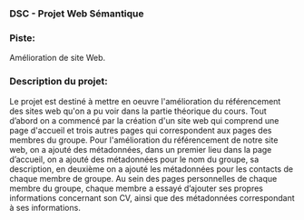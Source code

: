 <h3> DSC - Projet Web Sémantique </h3>

<h3>Piste:</h3> Amélioration de site Web.


<h3> Description du projet:</h3> Le projet est destiné à mettre en oeuvre l'amélioration du référencement des sites web qu'on a pu voir dans la partie théorique du cours. 
Tout d’abord on a commencé par la création d'un site web qui comprend une page d'accueil et trois autres pages qui correspondent aux pages des membres du groupe.
Pour l'amélioration du référencement de notre site web, on a ajouté des métadonnées, dans un premier lieu dans la page d’accueil, on a ajouté des métadonnées pour le nom du groupe, sa description, en deuxième on a ajouté les métadonnées pour les contacts de chaque membre de groupe. Au sein des pages personnelles de chaque membre du groupe, chaque membre a essayé d’ajouter ses propres informations concernant son CV, ainsi que des métadonnées correspondant à ses informations.



